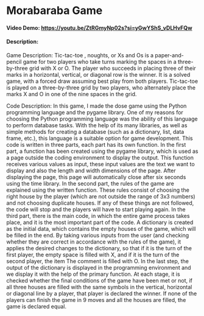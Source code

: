 # Morabaraba Game
#### Video Demo:  <https://youtu.be/ZtRGmyNp02s?si=yGwYShS_vDLHvFQw>
#### Description:
Game Description: Tic-tac-toe , noughts, or Xs and Os  is a paper-and-pencil game for two players who take turns marking the spaces in a three-by-three grid with X or O. The player who succeeds in placing three of their marks in a horizontal, vertical, or diagonal row is the winner. It is a solved game, with a forced draw assuming best play from both players. Tic-tac-toe is played on a three-by-three grid by two players, who alternately place the marks X and O in one of the nine spaces in the grid.

Code Description: In this game, I made the dose game using the Python programming language and the pygame library.  One of my reasons for choosing the Python programming language was the ability of this language to perform database tasks.  With the help of its many libraries, as well as simple methods for creating a database (such as a dictionary, list, data frame, etc.), this language is a suitable option for game development.  This code is written in three parts, each part has its own function.  In the first part, a function has been created using the pygame library, which is used as a page outside the coding environment to display the output.  This function receives various values ​​as input, these input values ​​are the text we want to display and also the length and width dimensions of the page.  After displaying the page, this page will automatically close after six seconds using the time library.  In the second part, the rules of the game are explained using the written function.  These rules consist of choosing the right house by the player (which are not outside the range of 3x3 numbers) and not choosing duplicate houses.  If any of these things are not followed, the code will stop and the players will have to start playing again.  In the third part, there is the main code, in which the entire game process takes place, and it is the most important part of the code. A dictionary is created as the initial data, which contains the empty houses of the game, which will be filled in the end.  By taking various inputs from the user (and checking whether they are correct in accordance with the rules of the game), it applies the desired changes to the dictionary, so that if it is the turn of the first player, the empty space is filled with X, and if it is the turn of the second player, the item  The comment is filled with O.  In the last step, the output of the dictionary is displayed in the programming environment and we display it with the help of the primary function.  At each stage, it is checked whether the final conditions of the game have been met or not, if all three houses are filled with the same symbols in the vertical, horizontal or diagonal line by a player, that player is declared the winner.  If none of the players can finish the game in 9 moves and all the houses are filled, the game is declared equal.
